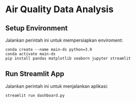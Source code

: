 # Air Quality Data Analysis

## Setup Environment
Jalankan perintah ini untuk mempersiapkan enviroment:
```
conda create --name main-ds python=3.9
conda activate main-ds
pip install pandas matplotlib seaborn jupyter streamlit 
```

## Run Streamlit App
Jalankan perintah ini untuk menjalankan aplikasi:
```
streamlit run dashboard.py
```